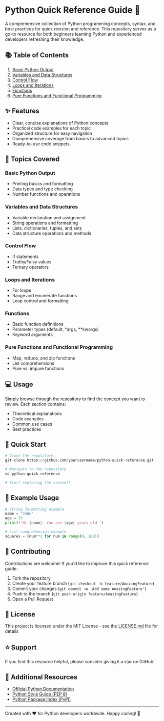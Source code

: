 # Python Quick Reference Guide 🐍

A comprehensive collection of Python programming concepts, syntax, and best practices for quick revision and reference. This repository serves as a go-to resource for both beginners learning Python and experienced developers refreshing their knowledge.

## 📚 Table of Contents

1. [Basic Python Output](#basic-python-output)
2. [Variables and Data Structures](#variables-and-data-structures)
3. [Control Flow](#control-flow)
4. [Loops and Iterations](#loops-and-iterations)
5. [Functions](#functions)
6. [Pure Functions and Functional Programming](#pure-functions-and-functional-programming)

## ✨ Features

- Clear, concise explanations of Python concepts
- Practical code examples for each topic
- Organized structure for easy navigation
- Comprehensive coverage from basics to advanced topics
- Ready-to-use code snippets

## 🎯 Topics Covered

### Basic Python Output
- Printing basics and formatting
- Data types and type checking
- Number functions and operations

### Variables and Data Structures
- Variable declaration and assignment
- String operations and formatting
- Lists, dictionaries, tuples, and sets
- Data structure operations and methods

### Control Flow
- If statements
- Truthy/Falsy values
- Ternary operators

### Loops and Iterations
- For loops
- Range and enumerate functions
- Loop control and formatting

### Functions
- Basic function definitions
- Parameter types (default, *args, **kwargs)
- Keyword arguments

### Pure Functions and Functional Programming
- Map, reduce, and zip functions
- List comprehensions
- Pure vs. impure functions

## 💻 Usage

Simply browse through the repository to find the concept you want to review. Each section contains:
- Theoretical explanations
- Code examples
- Common use cases
- Best practices

## 🚀 Quick Start

```python
# Clone the repository
git clone https://github.com/yourusername/python-quick-reference.git

# Navigate to the repository
cd python-quick-reference

# Start exploring the content!
```

## 📖 Example Usage

```python
# String formatting example
name = "John"
age = 55
print(f'Hi {name}. You are {age} years old.')

# List comprehension example
squares = [num**2 for num in range(0, 100)]
```

## 🤝 Contributing

Contributions are welcome! If you'd like to improve this quick reference guide:

1. Fork the repository
2. Create your feature branch (`git checkout -b feature/AmazingFeature`)
3. Commit your changes (`git commit -m 'Add some AmazingFeature'`)
4. Push to the branch (`git push origin feature/AmazingFeature`)
5. Open a Pull Request

## 📝 License

This project is licensed under the MIT License - see the [LICENSE.md](LICENSE.md) file for details

## ⭐ Support

If you find this resource helpful, please consider giving it a star on GitHub!

## 🔗 Additional Resources

- [Official Python Documentation](https://docs.python.org/)
- [Python Style Guide (PEP 8)](https://www.python.org/dev/peps/pep-0008/)
- [Python Package Index (PyPI)](https://pypi.org/)

---

Created with ❤️ for Python developers worldwide. Happy coding! 🚀
